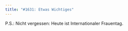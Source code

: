 ```yaml
---
title: "#1631: Etwas Wichtiges"
---
```


P.S.:
Nicht vergessen: Heute ist Internationaler Frauentag.
